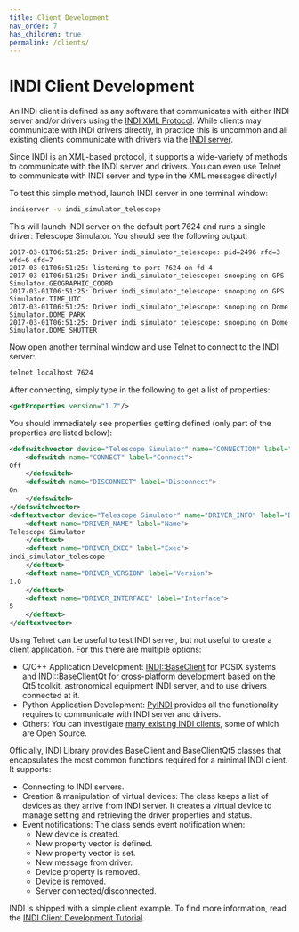 ```yaml
---
title: Client Development
nav_order: 7
has_children: true
permalink: /clients/
---
```


# INDI Client Development

An INDI client is defined as any software that communicates with either INDI server and/or drivers using the [INDI XML Protocol](../protocol/README.md). While clients may communicate with INDI drivers directly, in practice this is uncommon and all existing clients communicate with drivers via the [INDI server](../indiserver/README.md).

Since INDI is an XML-based protocol, it supports a wide-variety of methods to communicate with the INDI server and drivers. You can even use Telnet to communicate with INDI server and type in the XML messages directly!

To test this simple method, launch INDI server in one terminal window:

```bash
indiserver -v indi_simulator_telescope
```

This will launch INDI server on the default port 7624 and runs a single driver: Telescope Simulator. You should see the following output:

```
2017-03-01T06:51:25: Driver indi_simulator_telescope: pid=2496 rfd=3 wfd=6 efd=7
2017-03-01T06:51:25: listening to port 7624 on fd 4
2017-03-01T06:51:25: Driver indi_simulator_telescope: snooping on GPS Simulator.GEOGRAPHIC_COORD
2017-03-01T06:51:25: Driver indi_simulator_telescope: snooping on GPS Simulator.TIME_UTC
2017-03-01T06:51:25: Driver indi_simulator_telescope: snooping on Dome Simulator.DOME_PARK
2017-03-01T06:51:25: Driver indi_simulator_telescope: snooping on Dome Simulator.DOME_SHUTTER
```

Now open another terminal window and use Telnet to connect to the INDI server:

```bash
telnet localhost 7624
```

After connecting, simply type in the following to get a list of properties:

```xml
<getProperties version="1.7"/>
```

You should immediately see properties getting defined (only part of the properties are listed below):

```xml
<defswitchvector device="Telescope Simulator" name="CONNECTION" label="Connection" group="Main Control" state="Idle" perm="rw" rule="OneOfMany" timeout="60" timestamp="2017-03-01T06:53:45">
    <defswitch name="CONNECT" label="Connect">
Off
    </defswitch>
    <defswitch name="DISCONNECT" label="Disconnect">
On
    </defswitch>
</defswitchvector>
<deftextvector device="Telescope Simulator" name="DRIVER_INFO" label="Driver Info" group="Options" state="Idle" perm="ro" timeout="60" timestamp="2017-03-01T06:53:45">
    <deftext name="DRIVER_NAME" label="Name">
Telescope Simulator
    </deftext>
    <deftext name="DRIVER_EXEC" label="Exec">
indi_simulator_telescope
    </deftext>
    <deftext name="DRIVER_VERSION" label="Version">
1.0
    </deftext>
    <deftext name="DRIVER_INTERFACE" label="Interface">
5
    </deftext>
</deftextvector>
```

Using Telnet can be useful to test INDI server, but not useful to create a client application. For this there are multiple options:

- C/C++ Application Development: [INDI::BaseClient](http://www.indilib.org/api/classINDI_1_1BaseClient.html) for POSIX systems and [INDI::BaseClientQt](http://www.indilib.org/api/classINDI_1_1BaseClientQt.html) for cross-platform development based on the Qt5 toolkit.
  astronomical equipment INDI server, and to use drivers connected at it.
- Python Application Development: [PyINDI](https://indilib.org/support/tutorials/166-installing-and-using-the-python-pyndi-client-on-raspberry-pi.html) provides all the functionality requires to communicate with INDI server and drivers.
- Others: You can investigate [many existing INDI clients](https://indilib.org/about/clients.html), some of which are Open Source.

Officially, INDI Library provides BaseClient and BaseClientQt5 classes that encapsulates the most common functions required for a minimal INDI client. It supports:

- Connecting to INDI servers.
- Creation & manipulation of virtual devices: The class keeps a list of devices as they arrive from INDI server. It creates a virtual device to manage setting and retrieving the driver properties and status.
- Event notifications: The class sends event notification when:
  - New device is created.
  - New property vector is defined.
  - New property vector is set.
  - New message from driver.
  - Device property is removed.
  - Device is removed.
  - Server connected/disconnected.

INDI is shipped with a simple client example. To find more information, read the [INDI Client Development Tutorial](tutorial.md).
